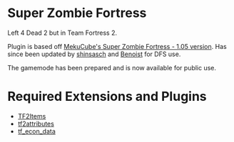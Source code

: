 # Super Zombie Fortress
Left 4 Dead 2 but in Team Fortress 2.

Plugin is based off [MekuCube's Super Zombie Fortress - 1.05 version](https://forums.alliedmods.net/showthread.php?p=1467101).
Has since been updated by [shinsasch](https://github.com/shinsasch) and [Benoist](https://github.com/Kenzzer) for DFS use.

The gamemode has been prepared and is now available for public use.

# Required Extensions and Plugins
- [TF2Items](https://builds.limetech.io/?p=tf2items)
- [tf2attributes](https://forums.alliedmods.net/showthread.php?t=210221)
- [tf_econ_data](https://forums.alliedmods.net/showthread.php?t=315011)
